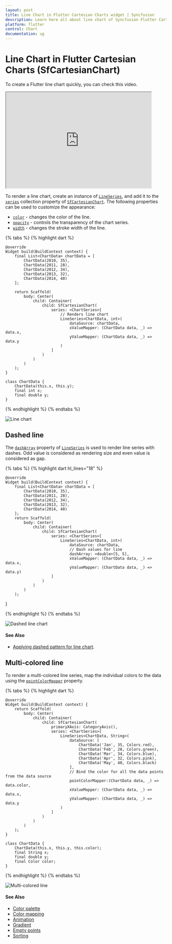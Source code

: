 ```yaml
---
layout: post
title: Line Chart in Flutter Cartesian Charts widget | Syncfusion 
description: Learn here all about line chart of Syncfusion Flutter Cartesian Charts (SfCartesianChart) widget and more.
platform: flutter
control: Chart
documentation: ug
---
```


# Line Chart in Flutter Cartesian Charts (SfCartesianChart)

To create a Flutter line chart quickly, you can check this video.

<style>#flutterLineChartTutorial{width : 90% !important; height: 300px !important }</style>
<iframe id='flutterLineChartTutorial' src='https://www.youtube.com/embed/zhcxdh4-Jt8'></iframe>

To render a line chart, create an instance of [`LineSeries`](https://pub.dev/documentation/syncfusion_flutter_charts/latest/charts/LineSeries-class.html), and add it to the [`series`](https://pub.dev/documentation/syncfusion_flutter_charts/latest/charts/SfCartesianChart/series.html) collection property of [`SfCartesianChart`](https://pub.dev/documentation/syncfusion_flutter_charts/latest/charts/SfCartesianChart/SfCartesianChart.html). The following properties can be used to customize the appearance:

* [`color`](https://pub.dev/documentation/syncfusion_flutter_charts/latest/charts/CartesianSeries/color.html) - changes the color of the line.
* [`opacity`](https://pub.dev/documentation/syncfusion_flutter_charts/latest/charts/CartesianSeries/opacity.html) - controls the transparency of the chart series.
* [`width`](https://pub.dev/documentation/syncfusion_flutter_charts/latest/charts/CartesianSeries/width.html) - changes the stroke width of the line.

{% tabs %}
{% highlight dart %} 

    @override
    Widget build(BuildContext context) {
        final List<ChartData> chartData = [
            ChartData(2010, 35),
            ChartData(2011, 28),
            ChartData(2012, 34),
            ChartData(2013, 32),
            ChartData(2014, 40)
        ];

        return Scaffold(
            body: Center(
                child: Container(
                    child: SfCartesianChart(
                        series: <ChartSeries>[
                            // Renders line chart
                            LineSeries<ChartData, int>(
                                dataSource: chartData,
                                xValueMapper: (ChartData data, _) => data.x,
                                yValueMapper: (ChartData data, _) => data.y
                            )
                        ]
                    )
                )
            )
        );
    }

    class ChartData {
        ChartData(this.x, this.y);
        final int x;
        final double y;
    }

{% endhighlight %}
{% endtabs %}

![Line chart](cartesian-chart-types-images/line.jpg)

## Dashed line

The [`dashArray`](https://pub.dev/documentation/syncfusion_flutter_charts/latest/charts/CartesianSeries/dashArray.html) property of [`LineSeries`](https://pub.dev/documentation/syncfusion_flutter_charts/latest/charts/LineSeries-class.html) is used to render line series with dashes. Odd value is considered as rendering size and even value is considered as gap.

{% tabs %}
{% highlight dart hl_lines="18" %}
    
    @override
    Widget build(BuildContext context) {
        final List<ChartData> chartData = [
            ChartData(2010, 35),
            ChartData(2011, 28),
            ChartData(2012, 34),
            ChartData(2013, 32),
            ChartData(2014, 40)
        ];
        return Scaffold(
            body: Center(
                child: Container(
                    child: SfCartesianChart(
                        series: <ChartSeries>[
                            LineSeries<ChartData, int>(
                                dataSource: chartData,
                                // Dash values for line
                                dashArray: <double>[5, 5],
                                xValueMapper: (ChartData data, _) => data.x,
                                yValueMapper: (ChartData data, _) => data.y)
                        ]
                    )
                )
            )
        );
  }


{% endhighlight %}
{% endtabs %}

![Dashed line chart](cartesian-chart-types-images/dashed_line.jpg)

#### See Also

* [Applying dashed pattern for line chart](https://support.syncfusion.com/kb/article/10763/how-to-create-dash-pattern-line-chart-in-flutter-using-cartesian-charts-widget).

## Multi-colored line

To render a multi-colored line series, map the individual colors to the data using the [`pointColorMapper`](https://pub.dev/documentation/syncfusion_flutter_charts/latest/charts/CartesianSeries/pointColorMapper.html) property.

{% tabs %}
{% highlight dart %} 

    @override
    Widget build(BuildContext context) {
        return Scaffold(
            body: Center(
                child: Container(
                    child: SfCartesianChart(
                        primaryXAxis: CategoryAxis(),
                        series: <ChartSeries>[
                            LineSeries<ChartData, String>(
                                dataSource: [
                                    ChartData('Jan', 35, Colors.red),
                                    ChartData('Feb', 28, Colors.green),
                                    ChartData('Mar', 34, Colors.blue),
                                    ChartData('Apr', 32, Colors.pink),
                                    ChartData('May', 40, Colors.black)
                                ],
                                // Bind the color for all the data points from the data source
                                pointColorMapper:(ChartData data, _) => data.color,
                                xValueMapper: (ChartData data, _) => data.x,
                                yValueMapper: (ChartData data, _) => data.y
                            )
                        ]
                    )
                )
            )
        );
    }

    class ChartData {
        ChartData(this.x, this.y, this.color);
        final String x;
        final double y;
        final Color color;
    }

{% endhighlight %}
{% endtabs %}

![Multi-colored line](cartesian-chart-types-images/multiColored_line.jpg)

#### See Also

* [Color palette](/flutter/cartesian-charts/series-customization#color-palette) 
* [Color mapping](/flutter/cartesian-charts/series-customization#color-mapping-for-data-points)
* [Animation](/flutter/cartesian-charts/series-customization#animation)
* [Gradient](/flutter/cartesian-charts/series-customization#gradient-fill)
* [Empty points](/flutter/cartesian-charts/series-customization#empty-points)
* [Sorting](/flutter/cartesian-charts/series-customization#sorting) 
